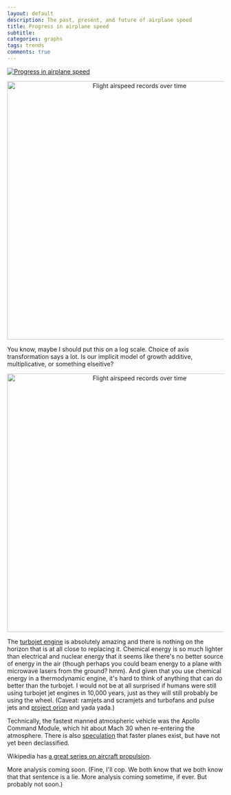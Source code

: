 ```yaml
---
layout: default
description: The past, present, and future of airplane speed
title: Progress in airplane speed
subtitle:
categories: graphs
tags: trends
comments: true
---
```


[![Progress in airplane speed](http://www.lithoguru.com/images/aircraft_speed.png)](http://www.lithoguru.com/scientist/essays/EUV_SST.html)

<div>
    <a href="https://plot.ly/~tedsanders8a01/49/" target="_blank" title="Flight airspeed records over time" style="display: block; text-align: center;"><img src="https://plot.ly/~tedsanders8a01/49.png" alt="Flight airspeed records over time" style="max-width: 100%;width: 600px;"  width="600" onerror="this.onerror=null;this.src='https://plot.ly/404.png';" /></a>
    <script data-plotly="tedsanders8a01:49"  src="https://plot.ly/embed.js" async></script>
</div>

You know, maybe I should put this on a log scale. Choice of axis transformation says a lot. Is our implicit model of growth additive, multiplicative, or something elseitive?

<div>
    <a href="https://plot.ly/~tedsanders8a01/60/" target="_blank" title="Flight airspeed records over time" style="display: block; text-align: center;"><img src="https://plot.ly/~tedsanders8a01/60.png" alt="Flight airspeed records over time" style="max-width: 100%;width: 600px;"  width="600" onerror="this.onerror=null;this.src='https://plot.ly/404.png';" /></a>
    <script data-plotly="tedsanders8a01:60"  src="https://plot.ly/embed.js" async></script>
</div>

The [turbojet engine](https://en.wikipedia.org/wiki/Turbojet) is absolutely amazing and there is nothing on the horizon that is at all close to replacing it. Chemical energy is so much lighter than electrical and nuclear energy that it seems like there's no better source of energy in the air (though perhaps you could beam energy to a plane with microwave lasers from the ground? hmm). And given that you use chemical energy in a thermodynamic engine, it's hard to think of anything that can do better than the turbojet. I would not be at all surprised if humans were still using turbojet jet engines in 10,000 years, just as they will still probably be using the wheel. (Caveat: ramjets and scramjets and turbofans and pulse jets and [project orion](https://en.wikipedia.org/wiki/Project_Orion_%28nuclear_propulsion%29) and yada yada.)

Technically, the fastest manned atmospheric vehicle was the Apollo Command Module, which hit about Mach 30 when re-entering the atmosphere. There is also [speculation](https://www.reddit.com/r/explainlikeimfive/comments/1mhwes/eli5_why_the_airspeed_record_hasnt_been_broken_in/) that faster planes exist, but have not yet been declassified.

Wikipedia has [a great series on aircraft propulsion](https://en.wikipedia.org/wiki/Aircraft_engine).

More analysis coming soon. (Fine, I'll cop. We both know that we both know that that sentence is a lie. More analysis coming sometime, if ever. But probably not soon.)
